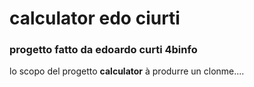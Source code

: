 # calculator edo ciurti
### progetto fatto da edoardo curti 4binfo
lo scopo del progetto **calculator** à produrre un clonme....